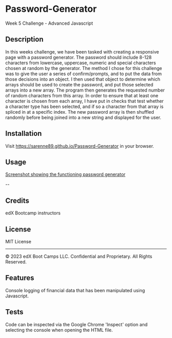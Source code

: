 # Password-Generator

Week 5 Challenge - Advanced Javascript

## Description

In this weeks challenge, we have been tasked with creating a responsive page with a password generator. The password should include 8-128 characters from lowercase, uppercase, numeric and special characters chosen at random by the generator.
The method I chose for this challenge was to give the user a series of confirm/prompts, and to put the data from those decisions into an object. I then used that object to determine which arrays should be used to create the password, and put those selected arrays into a new array.
The program then generates the requested number of random characters from this array. In order to ensure that at least one character is chosen from each array, I have put in checks that test whether a character type has been selected, and if so a character from that array is spliced in at a specific index.
The new password array is then shuffled randomly before being joined into a new string and displayed for the user.

## Installation

Visit https://sarenne89.github.io/Password-Generator in your browser.

## Usage

[Screenshot showing the functioning password generator](assets/Screenshot%202024-01-07%20125452.png)

--

## Credits

edX Bootcamp instructors

## License

MIT License

---

© 2023 edX Boot Camps LLC. Confidential and Proprietary. All Rights Reserved.

## Features

Console logging of financial data that has been manipulated using Javascript.

## Tests

Code can be inspected via the Google Chrome 'Inspect' option and selecting the console when opening the HTML file.
